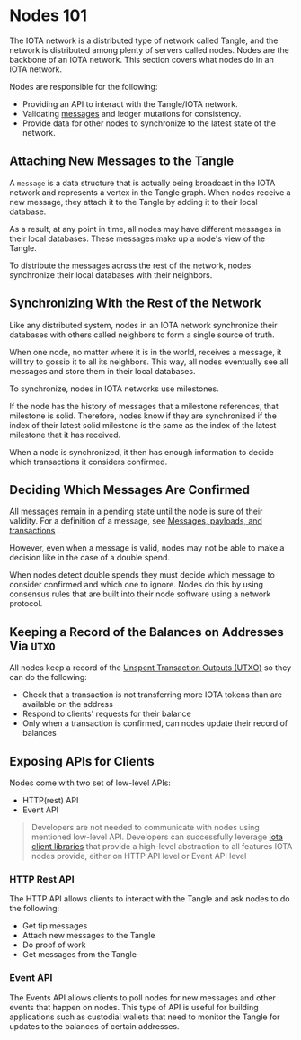 # Nodes 101

The IOTA network is a distributed type of network called Tangle, and the network is distributed among plenty of servers
called nodes. Nodes are the backbone of an IOTA network. This section covers what nodes do in an IOTA network.

Nodes are responsible for the following:

- Providing an API to interact with the Tangle/IOTA network.
- Validating [messages]((https://chrysalis.docs.iota.org/guides/dev_guide.html#messages-payloads-and-transactions)) and ledger mutations for consistency.
- Provide data for other nodes to synchronize to the latest state of the network.

## Attaching New Messages to the Tangle

A `message` is a data structure that is actually being broadcast in the IOTA network and represents a vertex in the
Tangle graph. When nodes receive a new message, they attach it to the Tangle by adding it to their local database.

As a result, at any point in time, all nodes may have different messages in their local databases. These messages make
up a node's view of the Tangle.

To distribute the messages across the rest of the network, nodes synchronize their local databases with their neighbors.

## Synchronizing With the Rest of the Network

Like any distributed system, nodes in an IOTA network synchronize their databases with others called neighbors to form a
single source of truth.

When one node, no matter where it is in the world, receives a message, it will try to gossip it to all its neighbors.
This way, all nodes eventually see all messages and store them in their local databases.

To synchronize, nodes in IOTA networks use milestones.

If the node has the history of messages that a milestone references, that milestone is solid. Therefore, nodes know if
they are synchronized if the index of their latest solid milestone is the same as the index of the latest milestone that
it has received.

When a node is synchronized, it then has enough information to decide which transactions it considers confirmed.

## Deciding Which Messages Are Confirmed

All messages remain in a pending state until the node is sure of their validity. For a definition of a message,
see [Messages, payloads, and transactions](https://chrysalis.docs.iota.org/guides/dev_guide.html#messages-payloads-and-transactions)
.

However, even when a message is valid, nodes may not be able to make a decision like in the case of a double spend.

When nodes detect double spends they must decide which message to consider confirmed and which one to ignore. Nodes do
this by using consensus rules that are built into their node software using a network protocol.

## Keeping a Record of the Balances on Addresses Via `UTXO`

All nodes keep a record of
the [Unspent Transaction Outputs (UTXO)](https://chrysalis.docs.iota.org/guides/dev_guide.html#unspent-transaction-output-utxo)
so they can do the following:

* Check that a transaction is not transferring more IOTA tokens than are available on the address
* Respond to clients' requests for their balance
* Only when a transaction is confirmed, can nodes update their record of balances

## Exposing APIs for Clients

Nodes come with two set of low-level APIs:

* HTTP(rest) API
* Event API

> Developers are not needed to communicate with nodes using mentioned low-level API. Developers can successfully leverage [iota client libraries](https://chrysalis.docs.iota.org/libraries/overview.html) that provide a high-level abstraction to all features IOTA nodes provide, either on HTTP API level or Event API level

### HTTP Rest API

The HTTP API allows clients to interact with the Tangle and ask nodes to do the following:

* Get tip messages
* Attach new messages to the Tangle
* Do proof of work
* Get messages from the Tangle

### Event API

The Events API allows clients to poll nodes for new messages and other events that happen on nodes. This type of API is
useful for building applications such as custodial wallets that need to monitor the Tangle for updates to the balances
of certain addresses.
